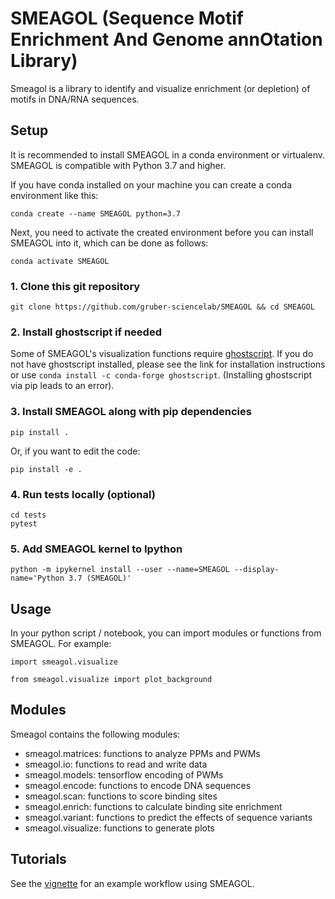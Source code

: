 # SMEAGOL (Sequence Motif Enrichment And Genome annOtation Library)

Smeagol is a library to identify and visualize enrichment (or depletion) of motifs in DNA/RNA sequences.

## Setup

It is recommended to install SMEAGOL in a conda environment or virtualenv. SMEAGOL is compatible with Python 3.7 and higher.

If you have conda installed on your machine you can create a conda environment like this:
```
conda create --name SMEAGOL python=3.7
```

Next, you need to activate the created environment before you can install SMEAGOL into it, which can be done as follows:

```
conda activate SMEAGOL
```

### 1. Clone this git repository
```
git clone https://github.com/gruber-sciencelab/SMEAGOL && cd SMEAGOL
```

### 2. Install ghostscript if needed

Some of SMEAGOL's visualization functions require [ghostscript](https://www.ghostscript.com/). If you do not have ghostscript installed, please see the link for installation instructions or use `conda install -c conda-forge ghostscript`. (Installing ghostscript via pip leads to an error).

### 3. Install SMEAGOL along with pip dependencies
```
pip install .
```
Or, if you want to edit the code:
```
pip install -e .
```

### 4. Run tests locally (optional)
```
cd tests
pytest
```

### 5. Add SMEAGOL kernel to Ipython
```
python -m ipykernel install --user --name=SMEAGOL --display-name='Python 3.7 (SMEAGOL)'
```

## Usage

In your python script / notebook, you can import modules or functions from SMEAGOL. For example:
```
import smeagol.visualize
```
```
from smeagol.visualize import plot_background
```

## Modules

Smeagol contains the following modules:

- smeagol.matrices: functions to analyze PPMs and PWMs
- smeagol.io: functions to read and write data
- smeagol.models: tensorflow encoding of PWMs 
- smeagol.encode: functions to encode DNA sequences
- smeagol.scan: functions to score binding sites 
- smeagol.enrich: functions to calculate binding site enrichment
- smeagol.variant: functions to predict the effects of sequence variants
- smeagol.visualize: functions to generate plots



## Tutorials

See the [vignette](vignette_1.ipynb) for an example workflow using SMEAGOL.


